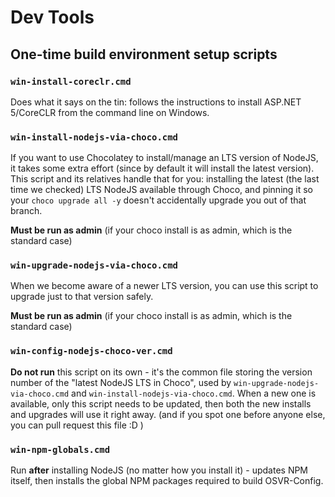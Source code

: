 # Dev Tools

## One-time build environment setup scripts

### `win-install-coreclr.cmd`
Does what it says on the tin: follows the instructions to install ASP.NET 5/CoreCLR from the command line on Windows.

### `win-install-nodejs-via-choco.cmd`
If you want to use Chocolatey to install/manage an LTS version of NodeJS, it takes some extra effort (since by default it will install the latest version).
This script and its relatives handle that for you: installing the latest (the last time we checked) LTS NodeJS available through Choco, and pinning it so your `choco upgrade all -y` doesn't accidentally upgrade you out of that branch.

**Must be run as admin** (if your choco install is as admin, which is the standard case)

### `win-upgrade-nodejs-via-choco.cmd`
When we become aware of a newer LTS version, you can use this script to upgrade just to that version safely.

**Must be run as admin** (if your choco install is as admin, which is the standard case)

### `win-config-nodejs-choco-ver.cmd`
**Do not run** this script on its own - it's the common file storing the version number of the "latest NodeJS LTS in Choco", used by `win-upgrade-nodejs-via-choco.cmd` and `win-install-nodejs-via-choco.cmd`.
When a new one is available, only this script needs to be updated, then both the new installs and upgrades will use it right away. (and if you spot one before anyone else, you can pull request this file :D )

### `win-npm-globals.cmd`
Run **after** installing NodeJS (no matter how you install it) - updates NPM itself, then installs the global NPM packages required to build OSVR-Config.
